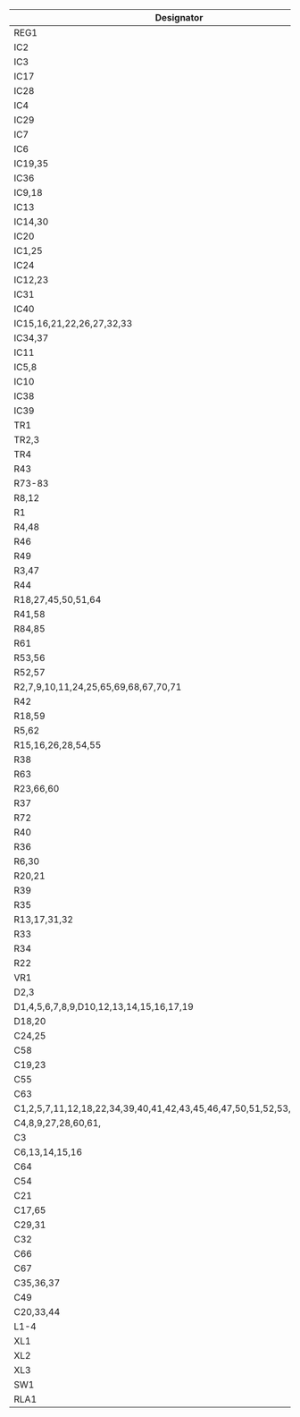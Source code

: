 | Designator | SubSystem | Description |
| ----------- | ----- | ----------- |
| REG1 | P | LM79L05 |
| IC2 | J | LM393 |
| IC3 | J | LM348 |
| IC17 | V | LM1889 |
| IC28 | V | LM318N |
| IC4 | J | 4050 |
| IC29 | V | 4053 |
| IC7 | C | 4069 |
| IC6 | J | 4529 |
| IC19,35 | V,R | 74LS00 |
| IC36 | C | 74LS02 |
| IC9,18 | V | 74LS20 |
| IC13 | V | 74LS32 |
| IC14,30 | V | 74LS74 |
| IC20 | R | 74LS273 |
| IC1,25 | C,R | 74LS244 |
| IC24 | V | 74LS390 |
| IC12,23 | V | 74LS393 |
| IC31 | V | 74LS123 |
| IC40 | C | 74LS138 |
| IC15,16,21,22,26,27,32,33 | R | 4164 |
| IC34,37 | R | 27C128 |
| IC11 | J | 6551 |
| IC5,8 | C | 6821 |
| IC10 | V | 6847 |
| IC38 | C | MC6809E |
| IC39 | C | SN74LS783/MC6883/SN74LS785 |
| TR1 | J | BC182 |
| TR2,3 | V | 2N2369 |
| TR4 | V | BC212 |
| R43 | V | 10 |
| R73-83 | C | 22 |
| R8,12 | J | 47 |
| R1 | J | 100 |
| R4,48 | V | 220 |
| R46 | V | 270 |
| R49 | V | 330 |
| R3,47 | V | 470 | 
| R44 | V | 680 |
| R18,27,45,50,51,64 | V,R | 1K |
| R41,58 | V | 1.2K |
| R84,85 | C | 1.5K |
| R61 | V | 1.8K |
| R53,56 | V | 2.7K |
| R52,57 | V | 3.3K |
| R2,7,9,10,11,24,25,65,69,68,67,70,71 | C |  4.7K |
| R42 | V | 5.6K | 
| R18,59 | J,V | 6.8K |
| R5,62 | V | 8.2K |
| R15,16,26,28,54,55 | C | 10K |
| R38 | J | 10K 1% |
| R63 | V | 12K |
| R23,66,60 | C | 15K |
| R37 | J | 20K 1% |
| R72 | ? | 22K |
| R40 | J | 33K |
| R36 | J | 40.2K 1% |
| R6,30 | J | 47K |
| R20,21 | J | 56K |
| R39 | J | 68K |
| R35 | J | 80.6K 1% |
| R13,17,31,32 | C,J | 100K |
| R33 | J | 160K |
| R34 | J | 330K |
| R22 | J | 1.5M |
| VR1 | V | 10K POT |
| D2,3 | J | BZX61 Zenner |
| D1,4,5,6,7,8,9,D10,12,13,14,15,16,17,19 | C | 1N914 |
| D18,20 | C | 1N3592 |
| C24,25 | C | 1uF Electro
| C58 | C | 4.7uF Electro |
| C19,23 | C | 10uF Electro |
| C55 | C | 33uF 16v Electro |
| C63 | C | 100uF 16v Electro |
| C1,2,5,7,11,12,18,22,34,39,40,41,42,43,45,46,47,50,51,52,53,56,57,68,69 | C | .01uF |
| C4,8,9,27,28,60,61, | C | .1 uF |
| C3 | J | .002uF |
| C6,13,14,15,16 | J | .02uF |
| C64 | C | 4.7uF |
| C54 | C | 330pF |
| C21 | V | 3.3pF |
| C17,65 | J,C | 22pF |
| C29,31 | V | 33pF |
| C32 | V | 2-22pF Var |
| C66 | C | 68pF |
| C67 | C | 47pF |
| C35,36,37 | V | 180pF |
| C49 | ? | 4.7pF |
| C20,33,44 | V | 4.7uF Tant |
| L1-4 | J | 3.3uH |
| XL1 | J | 1.8432MHz | 
| XL2 | V | 4.433619MHz | 
| XL3 | C | 14.218MHz | 
| SW1 | C | Reset Switch |
| RLA1 | J | SPDT Relay | 
